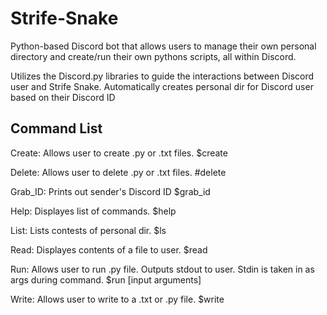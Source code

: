 # Strife-Snake
Python-based Discord bot that allows users to manage their own personal directory and create/run their own pythons scripts, all within Discord.

Utilizes the Discord.py libraries to guide the interactions between Discord user and Strife Snake.
Automatically creates personal dir for Discord user based on their Discord ID

## Command List

Create: Allows user to create .py or .txt files.
  $create <file>
  
Delete: Allows user to delete .py or .txt files.
  #delete <file>

Grab_ID: Prints out sender's Discord ID
  $grab_id

Help: Displayes list of commands.
  $help <command>
  
List: Lists contests of personal dir.
  $ls
  
Read: Displayes contents of a file to user.
  $read <file>
  
Run: Allows user to run .py file. Outputs stdout to user. Stdin is taken in as args during command.
  $run <file> [input arguments]
  
Write: Allows user to write to a .txt or .py file.
  $write <file>
